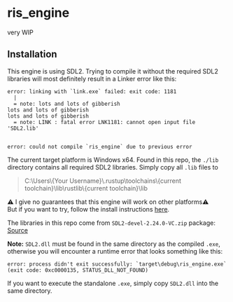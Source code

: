 # ris_engine

very WIP

## Installation

This engine is using SDL2. Trying to compile it without the required SDL2 libraries will most definitely result in a Linker error like this:

```
error: linking with `link.exe` failed: exit code: 1181
  |
  = note: lots and lots of gibberish
lots and lots of gibberish
lots and lots of gibberish
  = note: LINK : fatal error LNK1181: cannot open input file 'SDL2.lib'


error: could not compile `ris_engine` due to previous error
```


The current target platform is Windows x64. Found in this repo, the `./lib` directory contains all required SDL2 libraries. Simply copy all `.lib` files to

> C:\\Users\\{Your Username}\\.rustup\\toolchains\\{current toolchain}\\lib\\rustlib\\{current toolchain}\\lib

⚠️ I give no guarantees that this engine will work on other platforms⚠️  
But if you want to try, follow the install instructions [here](https://github.com/Rust-SDL2/rust-sdl2#sdl20-development-libraries).

The libraries in this repo come from `SDL2-devel-2.24.0-VC.zip` package: [Source](https://github.com/libsdl-org/SDL/releases/tag/release-2.24.0)

**Note:** `SDL2.dll` must be found in the same directory as the compiled `.exe`, otherwise you will encounter a runtime error that looks something like this:

```
error: process didn't exit successfully: `target\debug\ris_engine.exe` (exit code: 0xc0000135, STATUS_DLL_NOT_FOUND)
```

If you want to execute the standalone `.exe`, simply copy `SDL2.dll` into the same directory.